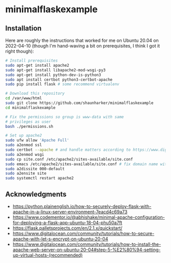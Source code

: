 # minimalflaskexample

## Installation

Here are roughly the instructions that worked for me on Ubuntu 20.04 on 2022-04-10 (though I'm hand-waving a bit on prerequisites, I think I got it right though):

```bash
# Install prerequisites
sudo apt-get install apache2
sudo apt-get install libapache2-mod-wsgi-py3
sudo apt-get install python-dev-is-python3
sudo apt install certbot python3-certbot-apache
sudo pip install flask # some recommend virtualenv

# Download this repository
cd /var/www/html
sudo git clone https://github.com/shaunharker/minimalflaskexample
cd minimalflaskexample

# Fix the permissions so group is www-data with same
# privileges as user
bash ./permissions.sh

# Set up apache2
sudo ufw allow 'Apache Full'
sudo a2enmod ssl
sudo certbot --apache # and handle matters according to https://www.digitalocean.com/community/tutorials/how-to-secure-apache-with-let-s-encrypt-on-ubuntu-20-04
sudo a2enmod wsgi
sudo cp site.conf /etc/apache2/sites-available/site.conf
sudo emacs /etc/apache2/sites-available/site.conf # fix domain name with search and replace, adjust server alias, RTFM if confused
sudo a2dissite 000-default
sudo a2ensite site
sudo systemctl restart apache2
```

## Acknowledgments

* <https://python.plainenglish.io/how-to-securely-deploy-flask-with-apache-in-a-linux-server-environment-7eacd4c69a73>
* <https://www.codementor.io/@abhishake/minimal-apache-configuration-for-deploying-a-flask-app-ubuntu-18-04-phu50a7ft>
* <https://flask.palletsprojects.com/en/2.1.x/quickstart/>
* <https://www.digitalocean.com/community/tutorials/how-to-secure-apache-with-let-s-encrypt-on-ubuntu-20-04>
* <https://www.digitalocean.com/community/tutorials/how-to-install-the-apache-web-server-on-ubuntu-20-04#step-5-%E2%80%94-setting-up-virtual-hosts-(recommended)>
